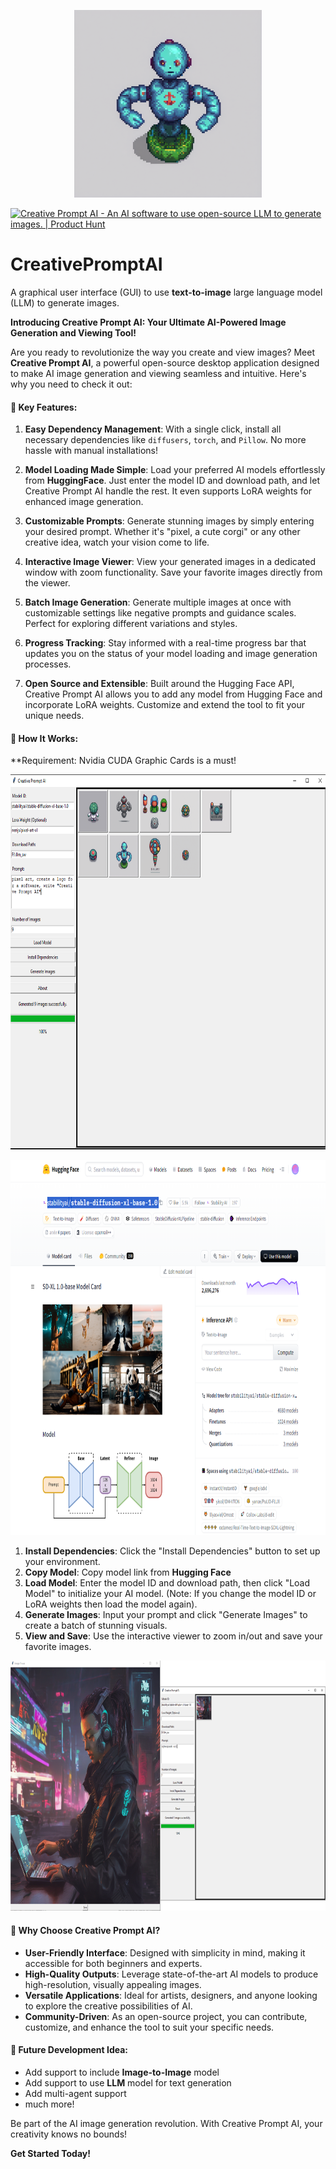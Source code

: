 <p align="center">
  <img src="https://github.com/irtiq7/CreativePromptAI/blob/main/images/logo.png" alt="Creative_Prompt_AI" height="300" width="300">
</p>

<a href="https://www.producthunt.com/posts/creative-prompt-ai?embed=true&utm_source=badge-featured&utm_medium=badge&utm_souce=badge-creative&#0045;prompt&#0045;ai" target="_blank"><img src="https://api.producthunt.com/widgets/embed-image/v1/featured.svg?post_id=540517&theme=light" alt="Creative&#0032;Prompt&#0032;AI - An&#0032;AI&#0032;software&#0032;to&#0032;use&#0032;open&#0045;source&#0032;LLM&#0032;to&#0032;generate&#0032;images&#0046; | Product Hunt" style="width: 250px; height: 54px;" width="100" height="54" /></a>

# CreativePromptAI

A graphical user interface (GUI) to use **text-to-image** large language model (LLM) to generate images.

**Introducing Creative Prompt AI: Your Ultimate AI-Powered Image Generation and Viewing Tool!**

Are you ready to revolutionize the way you create and view images? Meet **Creative Prompt AI**, a powerful open-source desktop application designed to make AI image generation and viewing seamless and intuitive. Here's why you need to check it out:

#### 🚀 Key Features:

1. **Easy Dependency Management**: With a single click, install all necessary dependencies like `diffusers`, `torch`, and `Pillow`. No more hassle with manual installations!

2. **Model Loading Made Simple**: Load your preferred AI models effortlessly from **HuggingFace**. Just enter the model ID and download path, and let Creative Prompt AI handle the rest. It even supports LoRA weights for enhanced image generation.

3. **Customizable Prompts**: Generate stunning images by simply entering your desired prompt. Whether it's "pixel, a cute corgi" or any other creative idea, watch your vision come to life.

4. **Interactive Image Viewer**: View your generated images in a dedicated window with zoom functionality. Save your favorite images directly from the viewer.

5. **Batch Image Generation**: Generate multiple images at once with customizable settings like negative prompts and guidance scales. Perfect for exploring different variations and styles.

6. **Progress Tracking**: Stay informed with a real-time progress bar that updates you on the status of your model loading and image generation processes.

7. **Open Source and Extensible**: Built around the Hugging Face API, Creative Prompt AI allows you to add any model from Hugging Face and incorporate LoRA weights. Customize and extend the tool to fit your unique needs.

#### 🎨 How It Works:

**Requirement: Nvidia CUDA Graphic Cards is a must!

<p align="center">
  <img src="https://github.com/irtiq7/CreativePromptAI/blob/main/images/01.png" alt="Creative_Prompt_AI_01" height="600" width="800">
</p>

<p align="center">
  <img src="https://github.com/irtiq7/CreativePromptAI/blob/main/images/03.png" alt="Creative_Prompt_AI_02" height="600" width="800">
</p>

1. **Install Dependencies**: Click the "Install Dependencies" button to set up your environment.
2. **Copy Model**: Copy model link from **Hugging Face**
3. **Load Model**: Enter the model ID and download path, then click "Load Model" to initialize your AI model. (Note: If you change the model ID or LoRA weights then load the model again).
4. **Generate Images**: Input your prompt and click "Generate Images" to create a batch of stunning visuals.
5. **View and Save**: Use the interactive viewer to zoom in/out and save your favorite images.

<p align="center">
  <img src="https://github.com/irtiq7/CreativePromptAI/blob/main/images/02.png" alt="Creative_Prompt_AI_03" height="400" width="800">
</p>

#### 🌟 Why Choose Creative Prompt AI?

- **User-Friendly Interface**: Designed with simplicity in mind, making it accessible for both beginners and experts.
- **High-Quality Outputs**: Leverage state-of-the-art AI models to produce high-resolution, visually appealing images.
- **Versatile Applications**: Ideal for artists, designers, and anyone looking to explore the creative possibilities of AI.
- **Community-Driven**: As an open-source project, you can contribute, customize, and enhance the tool to suit your specific needs.

#### 🚀 Future Development Idea:

- Add support to include **Image-to-Image** model
- Add support to use **LLM** model for text generation
- Add multi-agent support
- much more!

Be part of the AI image generation revolution. With Creative Prompt AI, your creativity knows no bounds!


**Get Started Today!**
